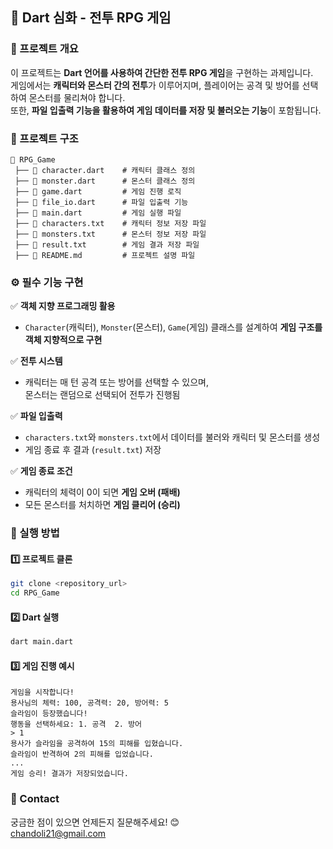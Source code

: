## **📌 Dart 심화 - 전투 RPG 게임**  

### **📝 프로젝트 개요**  
이 프로젝트는 **Dart 언어를 사용하여 간단한 전투 RPG 게임**을 구현하는 과제입니다.  
게임에서는 **캐릭터와 몬스터 간의 전투**가 이루어지며, 플레이어는 공격 및 방어를 선택하여 몬스터를 물리쳐야 합니다.  
또한, **파일 입출력 기능을 활용하여 게임 데이터를 저장 및 불러오는 기능**이 포함됩니다.  

### **📂 프로젝트 구조**  
```
📂 RPG_Game
 ├── 📄 character.dart    # 캐릭터 클래스 정의
 ├── 📄 monster.dart      # 몬스터 클래스 정의
 ├── 📄 game.dart         # 게임 진행 로직
 ├── 📄 file_io.dart      # 파일 입출력 기능
 ├── 📄 main.dart         # 게임 실행 파일
 ├── 📄 characters.txt    # 캐릭터 정보 저장 파일
 ├── 📄 monsters.txt      # 몬스터 정보 저장 파일
 ├── 📄 result.txt        # 게임 결과 저장 파일
 ├── 📄 README.md         # 프로젝트 설명 파일
```

### **⚙️ 필수 기능 구현**  
✅ **객체 지향 프로그래밍 활용**  
- `Character`(캐릭터), `Monster`(몬스터), `Game`(게임) 클래스를 설계하여 **게임 구조를 객체 지향적으로 구현**  

✅ **전투 시스템**  
- 캐릭터는 매 턴 공격 또는 방어를 선택할 수 있으며,  
  몬스터는 랜덤으로 선택되어 전투가 진행됨  

✅ **파일 입출력**  
- `characters.txt`와 `monsters.txt`에서 데이터를 불러와 캐릭터 및 몬스터를 생성  
- 게임 종료 후 결과 (`result.txt`) 저장  

✅ **게임 종료 조건**  
- 캐릭터의 체력이 0이 되면 **게임 오버 (패배)**  
- 모든 몬스터를 처치하면 **게임 클리어 (승리)**  

### **🚀 실행 방법**  

#### **1️⃣ 프로젝트 클론**
```sh
git clone <repository_url>
cd RPG_Game
```

#### **2️⃣ Dart 실행**
```sh
dart main.dart
```

#### **3️⃣ 게임 진행 예시**
```
게임을 시작합니다!
용사님의 체력: 100, 공격력: 20, 방어력: 5
슬라임이 등장했습니다!
행동을 선택하세요: 1. 공격  2. 방어
> 1
용사가 슬라임을 공격하여 15의 피해를 입혔습니다.
슬라임이 반격하여 2의 피해를 입었습니다.
...
게임 승리! 결과가 저장되었습니다.
```

### **📩 Contact**  
궁금한 점이 있으면 언제든지 질문해주세요! 😊  
chandoli21@gmail.com
